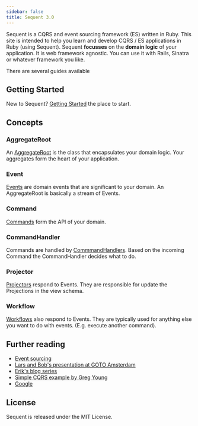 ```yaml
---
sidebar: false
title: Sequent 3.0
---
```

Sequent is a CQRS and event sourcing framework (ES) written in Ruby. This site is intended
to help you learn and develop CQRS / ES applications in Ruby (using Sequent).
Sequent **focusses** on the **domain logic** of your application. It is web framework agnostic.
You can use it with Rails, Sinatra or whatever framework you like.

There are several guides available

## Getting Started
New to Sequent? [Getting Started](/docs/getting-started.html) the place to start.

## Concepts

### AggregateRoot
An [AggregateRoot](/docs/concepts.html#AggregateRoot) is the class that encapsulates your domain logic. Your aggregates form the heart of your application.


### Event
[Events](/docs/concepts.html#Event) are domain events that are significant to your domain. An AggregateRoot is basically a stream of Events.


### Command
[Commands](/docs/concepts.html#Command) form the API of your domain.

### CommandHandler
Commands are handled by [CommmandHandlers](/docs/concepts.html#CommandHandler). Based on the incoming Command the CommandHandler decides what to do.

### Projector
[Projectors](/docs/concepts.html#Projector) respond to Events. They are responsible for update the Projections in the view schema.

### Workflow
[Workflows](/docs/concepts.html#Workflow) also respond to Events. They are typically used for anything else you want to do with events. (E.g. execute another command).


## Further reading

* [Event sourcing](http://martinfowler.com/eaaDev/EventSourcing.html)
* [Lars and Bob's presentation at GOTO Amsterdam](http://gotocon.com/dl/goto-amsterdam-2013/slides/BobForma_and_LarsVonk_EventSourcingInProductionSystems.pdf)
* [Erik's blog series](http://blog.zilverline.com/2011/02/10/towards-an-immutable-domain-model-monads-part-5/)
* [Simple CQRS example by Greg Young](https://github.com/gregoryyoung/m-r)
* [Google](http://www.google.nl/search?ie=UTF-8&q=cqrs+event+sourcing)

## License

Sequent is released under the MIT License.
